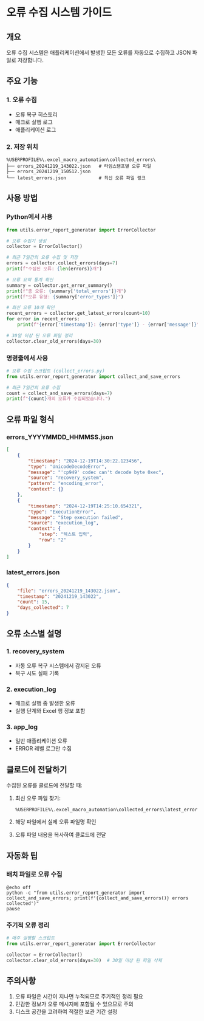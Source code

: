 # 오류 수집 시스템 가이드

## 개요
오류 수집 시스템은 애플리케이션에서 발생한 모든 오류를 자동으로 수집하고 JSON 파일로 저장합니다.

## 주요 기능

### 1. 오류 수집
- 오류 복구 히스토리
- 매크로 실행 로그
- 애플리케이션 로그

### 2. 저장 위치
```
%USERPROFILE%\.excel_macro_automation\collected_errors\
├── errors_20241219_143022.json   # 타임스탬프별 오류 파일
├── errors_20241219_150512.json
└── latest_errors.json            # 최신 오류 파일 링크
```

## 사용 방법

### Python에서 사용
```python
from utils.error_report_generator import ErrorCollector

# 오류 수집기 생성
collector = ErrorCollector()

# 최근 7일간의 오류 수집 및 저장
errors = collector.collect_errors(days=7)
print(f"수집된 오류: {len(errors)}개")

# 오류 요약 통계 확인
summary = collector.get_error_summary()
print(f"총 오류: {summary['total_errors']}개")
print(f"오류 유형: {summary['error_types']}")

# 최신 오류 10개 확인
recent_errors = collector.get_latest_errors(count=10)
for error in recent_errors:
    print(f"{error['timestamp']}: {error['type']} - {error['message']}")

# 30일 이상 된 오류 파일 정리
collector.clear_old_errors(days=30)
```

### 명령줄에서 사용
```python
# 오류 수집 스크립트 (collect_errors.py)
from utils.error_report_generator import collect_and_save_errors

# 최근 7일간의 오류 수집
count = collect_and_save_errors(days=7)
print(f"{count}개의 오류가 수집되었습니다.")
```

## 오류 파일 형식

### errors_YYYYMMDD_HHMMSS.json
```json
[
    {
        "timestamp": "2024-12-19T14:30:22.123456",
        "type": "UnicodeDecodeError",
        "message": "'cp949' codec can't decode byte 0xec",
        "source": "recovery_system",
        "pattern": "encoding_error",
        "context": {}
    },
    {
        "timestamp": "2024-12-19T14:25:10.654321",
        "type": "ExecutionError",
        "message": "Step execution failed",
        "source": "execution_log",
        "context": {
            "step": "텍스트 입력",
            "row": "2"
        }
    }
]
```

### latest_errors.json
```json
{
    "file": "errors_20241219_143022.json",
    "timestamp": "20241219_143022",
    "count": 15,
    "days_collected": 7
}
```

## 오류 소스별 설명

### 1. recovery_system
- 자동 오류 복구 시스템에서 감지된 오류
- 복구 시도 실패 기록

### 2. execution_log
- 매크로 실행 중 발생한 오류
- 실행 단계와 Excel 행 정보 포함

### 3. app_log
- 일반 애플리케이션 오류
- ERROR 레벨 로그만 수집

## 클로드에 전달하기

수집된 오류를 클로드에 전달할 때:

1. 최신 오류 파일 찾기:
   ```
   %USERPROFILE%\.excel_macro_automation\collected_errors\latest_errors.json
   ```

2. 해당 파일에서 실제 오류 파일명 확인

3. 오류 파일 내용을 복사하여 클로드에 전달

## 자동화 팁

### 배치 파일로 오류 수집
```batch
@echo off
python -c "from utils.error_report_generator import collect_and_save_errors; print(f'{collect_and_save_errors()} errors collected')"
pause
```

### 주기적 오류 정리
```python
# 매주 실행할 스크립트
from utils.error_report_generator import ErrorCollector

collector = ErrorCollector()
collector.clear_old_errors(days=30)  # 30일 이상 된 파일 삭제
```

## 주의사항

1. 오류 파일은 시간이 지나면 누적되므로 주기적인 정리 필요
2. 민감한 정보가 오류 메시지에 포함될 수 있으므로 주의
3. 디스크 공간을 고려하여 적절한 보관 기간 설정